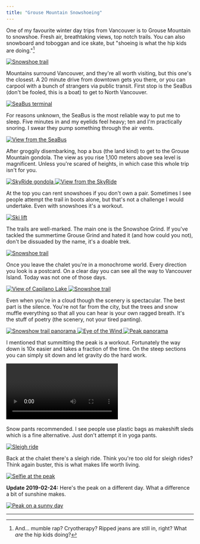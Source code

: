 ```yaml
---
title: "Grouse Mountain Snowshoeing"
---
```


One of my favourite winter day trips from Vancouver is to Grouse Mountain to snowshoe. Fresh air, breathtaking views, top notch trails. You can also snowboard and toboggan and ice skate, but "shoeing is what the hip kids are doing."[^1]

<a class="image-link" href="/images/grouse-mountain/trail1.jpg" target="_blank">
    <img alt="Snowshoe trail" srcset="/images/grouse-mountain/trail1-thumbnail.jpg 1x, /images/grouse-mountain/trail1-thumbnail@2x.jpg 2x" src="/images/grouse-mountain/trail1-thumbnail.jpg">
</a>

Mountains surround Vancouver, and they're all worth visiting, but this one's the closest. A 20 minute drive from downtown gets you there, or you can carpool with a bunch of strangers via public transit. First stop is the SeaBus (don't be fooled, this is a boat) to get to North Vancouver.

<a class="image-link" href="/images/grouse-mountain/seabus-terminal.jpg" target="_blank">
    <img alt="SeaBus terminal" srcset="/images/grouse-mountain/seabus-terminal-thumbnail.jpg 1x, /images/grouse-mountain/seabus-terminal-thumbnail@2x.jpg 2x" src="/images/grouse-mountain/seabus-terminal-thumbnail.jpg">
</a>

For reasons unknown, the SeaBus is the most reliable way to put me to sleep. Five minutes in and my eyelids feel heavy; ten and I'm practically snoring. I swear they pump something through the air vents.

<a class="image-link" href="/images/grouse-mountain/seabus-view.jpg" target="_blank">
    <img alt="View from the SeaBus" srcset="/images/grouse-mountain/seabus-view-thumbnail.jpg 1x, /images/grouse-mountain/seabus-view-thumbnail@2x.jpg 2x" src="/images/grouse-mountain/seabus-view-thumbnail.jpg">
</a>

After groggily disembarking, hop a bus (the land kind) to get to the Grouse Mountain gondola. The view as you rise 1,100 meters above sea level is magnificent. Unless you're scared of heights, in which case this whole trip isn't for you.

<a class="image-link" href="/images/grouse-mountain/skyride.jpg" target="_blank">
    <img alt="SkyRide gondola" srcset="/images/grouse-mountain/skyride-thumbnail.jpg 1x, /images/grouse-mountain/skyride-thumbnail@2x.jpg 2x" src="/images/grouse-mountain/skyride-thumbnail.jpg">
</a>

<a class="image-link" href="/images/grouse-mountain/skyride-view.jpg" target="_blank">
    <img alt="View from the SkyRide" srcset="/images/grouse-mountain/skyride-view-thumbnail.jpg 1x, /images/grouse-mountain/skyride-view-thumbnail@2x.jpg 2x" src="/images/grouse-mountain/skyride-view-thumbnail.jpg">
</a>

At the top you can rent snowshoes if you don't own a pair. Sometimes I see people attempt the trail in boots alone, but that's not a challenge I would undertake. Even with snowshoes it's a workout.

<a class="image-link" href="/images/grouse-mountain/ski-lift.jpg" target="_blank">
    <img alt="Ski lift" srcset="/images/grouse-mountain/ski-lift-thumbnail.jpg 1x, /images/grouse-mountain/ski-lift-thumbnail@2x.jpg 2x" src="/images/grouse-mountain/ski-lift-thumbnail.jpg">
</a>

The trails are well-marked. The main one is the Snowshoe Grind. If you've tackled the summertime Grouse Grind and hated it (and how could you not), don't be dissuaded by the name, it's a doable trek.

<a class="image-link" href="/images/grouse-mountain/trail2.jpg" target="_blank">
    <img alt="Snowshoe trail" srcset="/images/grouse-mountain/trail2-thumbnail.jpg 1x, /images/grouse-mountain/trail2-thumbnail@2x.jpg 2x" src="/images/grouse-mountain/trail2-thumbnail.jpg">
</a>

Once you leave the chalet you're in a monochrome world. Every direction you look is a postcard. On a clear day you can see all the way to Vancouver Island. Today was not one of those days.

<a class="image-link" href="/images/grouse-mountain/capilano-lake.jpg" target="_blank">
    <img alt="View of Capilano Lake" srcset="/images/grouse-mountain/capilano-lake-thumbnail.jpg 1x, /images/grouse-mountain/capilano-lake-thumbnail@2x.jpg 2x" src="/images/grouse-mountain/capilano-lake-thumbnail.jpg">
</a>

<a class="image-link" href="/images/grouse-mountain/trail3.jpg" target="_blank">
    <img alt="Snowshoe trail" srcset="/images/grouse-mountain/trail3-thumbnail.jpg 1x, /images/grouse-mountain/trail3-thumbnail@2x.jpg 2x" src="/images/grouse-mountain/trail3-thumbnail.jpg">
</a>

Even when you're in a cloud though the scenery is spectacular. The best part is the silence. You're not far from the city, but the trees and snow muffle everything so that all you can hear is your own ragged breath. It's the stuff of poetry (the scenery, not your tired panting).

<a class="image-link" href="/images/grouse-mountain/trail-panorama.jpg" target="_blank">
    <img alt="Snowshow trail panorama" srcset="/images/grouse-mountain/trail-panorama-thumbnail.jpg 1x, /images/grouse-mountain/trail-panorama-thumbnail@2x.jpg 2x" src="/images/grouse-mountain/trail-panorama-thumbnail.jpg">
</a>

<a class="image-link" href="/images/grouse-mountain/eye-of-the-wind.jpg" target="_blank">
    <img alt="Eye of the Wind" srcset="/images/grouse-mountain/eye-of-the-wind-thumbnail.jpg 1x, /images/grouse-mountain/eye-of-the-wind-thumbnail@2x.jpg 2x" src="/images/grouse-mountain/eye-of-the-wind-thumbnail.jpg">
</a>

<a class="image-link" href="/images/grouse-mountain/peak-panorama.jpg" target="_blank">
    <img alt="Peak panorama" srcset="/images/grouse-mountain/peak-panorama-thumbnail.jpg 1x, /images/grouse-mountain/peak-panorama-thumbnail@2x.jpg 2x" src="/images/grouse-mountain/peak-panorama-thumbnail.jpg">
</a>

I mentioned that summitting the peak is a workout. Fortunately the way down is 10x easier and takes a fraction of the time. On the steep sections you can simply sit down and let gravity do the hard work.

<video controls src="/videos/grouse-mountain-sliding.mp4"></video>

Snow pants recommended. I see people use plastic bags as makeshift sleds which is a fine alternative. Just don't attempt it in yoga pants.

<a class="image-link" href="/images/grouse-mountain/sleigh-ride.jpg" target="_blank">
    <img alt="Sleigh ride" srcset="/images/grouse-mountain/sleigh-ride-thumbnail.jpg 1x, /images/grouse-mountain/sleigh-ride-thumbnail@2x.jpg 2x" src="/images/grouse-mountain/sleigh-ride-thumbnail.jpg">
</a>

Back at the chalet there's a sleigh ride. Think you're too old for sleigh rides? Think again buster, this is what makes life worth living.

<a class="image-link" href="/images/grouse-mountain/peak-selfie.jpg" target="_blank">
    <img alt="Selfie at the peak" srcset="/images/grouse-mountain/peak-selfie-thumbnail.jpg 1x, /images/grouse-mountain/peak-selfie-thumbnail@2x.jpg 2x" src="/images/grouse-mountain/peak-selfie-thumbnail.jpg">
</a>

**Update 2019-02-24:** Here's the peak on a different day. What a difference a bit of sunshine makes.

<a class="image-link" href="/images/grouse-mountain/sunny-day.jpg" target="_blank">
    <img alt="Peak on a sunny day" srcset="/images/grouse-mountain/sunny-day.jpg 1x, /images/grouse-mountain/sunny-day-thumbnail@2x.jpg 2x" src="/images/grouse-mountain/sunny-day-thumbnail.jpg">
</a>

---

[^1]: And... mumble rap? Cryotherapy? Ripped jeans are still in, right? What *are* the hip kids doing?
